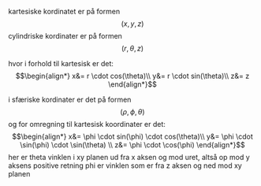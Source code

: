 kartesiske kordinatet er på formen
$$
(x, y, z)
$$
cylindriske kordinater er på formen
$$(r, \theta, z)$$

hvor i forhold til kartesisk er det:
$$\begin{align*}
x&= r \cdot cos(\theta)\\
y&= r \cdot sin(\theta)\\
z&= z
\end{align*}$$

i sfæriske kordinater er det på formen
$$(\rho, \phi, \theta)$$
og for omregning til kartesisk koordinater er det:
$$\begin{align*}
x&= \phi \cdot sin(\phi) \cdot cos(\theta)\\
y&= \phi \cdot \sin(\phi) \cdot \sin(\theta) \\
z&= \phi \cdot \cos(\phi)
\end{align*}$$
her er theta vinklen i xy planen ud fra x aksen og mod uret, altså op mod y aksens positive retning
phi er vinklen som er fra z aksen og ned mod xy planen